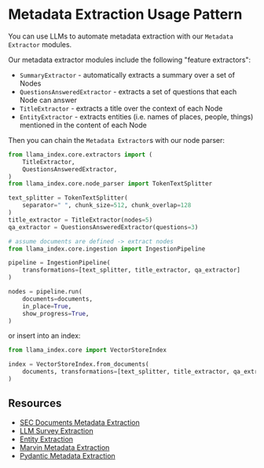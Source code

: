 # Metadata Extraction Usage Pattern

You can use LLMs to automate metadata extraction with our `Metadata Extractor` modules.

Our metadata extractor modules include the following "feature extractors":

- `SummaryExtractor` - automatically extracts a summary over a set of Nodes
- `QuestionsAnsweredExtractor` - extracts a set of questions that each Node can answer
- `TitleExtractor` - extracts a title over the context of each Node
- `EntityExtractor` - extracts entities (i.e. names of places, people, things) mentioned in the content of each Node

Then you can chain the `Metadata Extractor`s with our node parser:

```python
from llama_index.core.extractors import (
    TitleExtractor,
    QuestionsAnsweredExtractor,
)
from llama_index.core.node_parser import TokenTextSplitter

text_splitter = TokenTextSplitter(
    separator=" ", chunk_size=512, chunk_overlap=128
)
title_extractor = TitleExtractor(nodes=5)
qa_extractor = QuestionsAnsweredExtractor(questions=3)

# assume documents are defined -> extract nodes
from llama_index.core.ingestion import IngestionPipeline

pipeline = IngestionPipeline(
    transformations=[text_splitter, title_extractor, qa_extractor]
)

nodes = pipeline.run(
    documents=documents,
    in_place=True,
    show_progress=True,
)
```

or insert into an index:

```python
from llama_index.core import VectorStoreIndex

index = VectorStoreIndex.from_documents(
    documents, transformations=[text_splitter, title_extractor, qa_extractor]
)
```

## Resources

- [SEC Documents Metadata Extraction](../../../examples/metadata_extraction/MetadataExtractionSEC.ipynb)
- [LLM Survey Extraction](../../../examples/metadata_extraction/MetadataExtraction_LLMSurvey.ipynb)
- [Entity Extraction](../../../examples/metadata_extraction/EntityExtractionClimate.ipynb)
- [Marvin Metadata Extraction](../../../examples/metadata_extraction/MarvinMetadataExtractorDemo.ipynb)
- [Pydantic Metadata Extraction](../../../examples/metadata_extraction/PydanticExtractor.ipynb)
